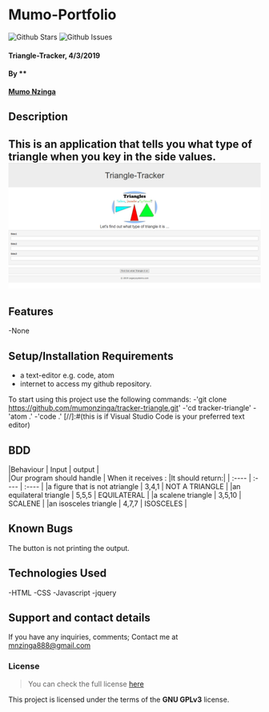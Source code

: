 # Mumo-Portfolio

![Github Stars](https://github.com/mumonzinga/mumo-portfolio/stargazers)
![Github Issues](https://github.com/mumonzinga/mumo-portfolio/issues)
#### Triangle-Tracker, 4/3/2019
#### By **
**[Mumo Nzinga](https://github.com/mumonzinga)**
## Description
This is an application that tells you what type of triangle when you key in the side values.
![website review](https://github.com/mumonzinga/Tracker-Triangle/blob/master/images/preview.png)
---
## Features
-None
## Setup/Installation Requirements
* a text-editor e.g. code, atom
* internet to access my github repository.

To start using this project use the following commands:
-'git clone
https://github.com/mumonzinga/tracker-triangle.git'
-'cd tracker-triangle'
-'atom .'
-'code .' [//]:#(this is if Visual Studio Code is your preferred text editor)
## BDD
|Behaviour                        |           Input          | output          |                 
|Our program should handle        |   When it receives :     |It should return:|
|       :----                     |           :----          |     :----       |
|a figure that is not atriangle   |           3,4,1          | NOT A TRIANGLE  |
|an equilateral triangle          |           5,5,5          |  EQUILATERAL    |
|a scalene triangle               |           3,5,10         | SCALENE         |
|an isosceles triangle            |           4,7,7          | ISOSCELES       |
## Known Bugs
The button is not printing the output.
## Technologies Used
-HTML
-CSS
-Javascript
-jquery
## Support and contact details
If you have any inquiries, comments; Contact me at mnzinga888@gmail.com  
### License
>You can check the full license [here](https://github.com/mumonzinga/LICENSE.git)

This project is licensed under the terms of the **GNU GPLv3** license.
